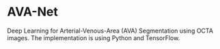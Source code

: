 # AVA-Net
Deep Learning for Arterial-Venous-Area (AVA) Segmentation using OCTA images. The implementation is using Python and TensorFlow.
